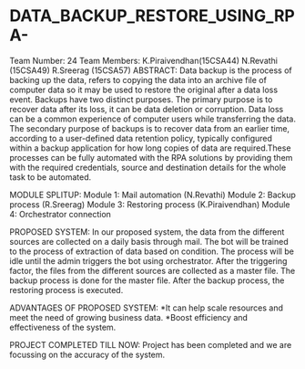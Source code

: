 # DATA_BACKUP_RESTORE_USING_RPA-
Team Number: 24 Team Members: K.Piraivendhan(15CSA44) N.Revathi (15CSA49) R.Sreerag (15CSA57) ABSTRACT: Data backup is the process of backing up the data, refers to copying the data into an archive file of computer data so it may be used to restore the original after a data loss event. Backups have two distinct purposes. The primary purpose is to recover data after its loss, it can be data deletion or corruption. Data loss can be a common experience of computer users while transferring the data. The secondary purpose of backups is to recover data from an earlier time, according to a user-defined data retention policy, typically configured within a backup application for how long copies of data are required.These processes can be fully automated with the RPA solutions by providing them with the required credentials, source and destination details for the whole task to be automated.

MODULE SPLITUP: Module 1: Mail automation (N.Revathi) Module 2: Backup process (R.Sreerag) Module 3: Restoring process (K.Piraivendhan) Module 4: Orchestrator connection

PROPOSED SYSTEM: In our proposed system, the data from the different sources are collected on a daily basis through mail. The bot will be trained to the process of extraction of data based on condition. The process will be idle until the admin triggers the bot using orchestrator. After the triggering factor, the files from the different sources are collected as a master file. The backup process is done for the master file. After the backup process, the restoring process is executed.

ADVANTAGES OF PROPOSED SYSTEM: *It can help scale resources and meet the need of growing business data. *Boost efficiency and effectiveness of the system.

PROJECT COMPLETED TILL NOW: Project has been completed and we are focussing on the accuracy of the system.
